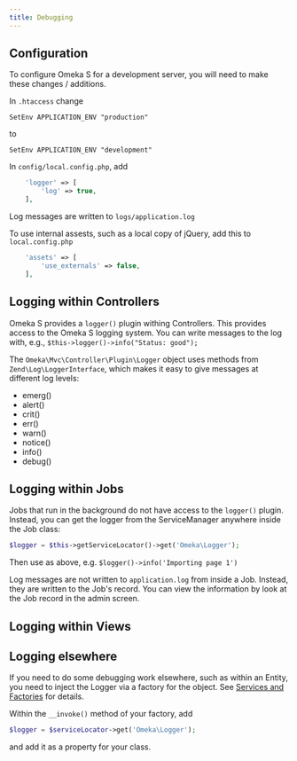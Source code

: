 ```yaml
---
title: Debugging
---
```


## Configuration

To configure Omeka S for a development server, you will need to make these changes / additions.

In `.htaccess` change

```
SetEnv APPLICATION_ENV "production"
```
to
```
SetEnv APPLICATION_ENV "development"
```

In `config/local.config.php`, add

```php
    'logger' => [
        'log' => true,
    ],
```
Log messages are written to `logs/application.log`

To use internal assests, such as a local copy of jQuery, add this to `local.config.php`

```php
    'assets' => [
        'use_externals' => false,
    ],
```



## Logging within Controllers

Omeka S provides a `logger()` plugin withing Controllers. This provides access to the Omeka S logging system. You can write messages to the log with, e.g., `$this->logger()->info("Status: good");`

The `Omeka\Mvc\Controller\Plugin\Logger` object uses methods from `Zend\Log\LoggerInterface`, which makes it easy to give messages at different log levels:

* emerg()
* alert()
* crit()
* err()
* warn()
* notice()
* info()
* debug()

## Logging within Jobs

Jobs that run in the background do not have access to the `logger()` plugin. Instead, you can get the logger from the ServiceManager anywhere inside the Job class:

```php
$logger = $this->getServiceLocator()->get('Omeka\Logger');
```

Then use as above, e.g. `$logger()->info('Importing page 1')`

Log messages are not written to `application.log` from inside a Job. Instead, they are written to the Job's record. You can view the information by look at the Job record in the admin screen.

## Logging within Views

## Logging elsewhere

If you need to do some debugging work elsewhere, such as within an Entity, you need to inject the Logger via a factory for the object. See [Services and Factories](services_and_factories.md) for details.


Within the `__invoke()` method of your factory, add

```php
$logger = $serviceLocator->get('Omeka\Logger');
```

and add it as a property for your class.


